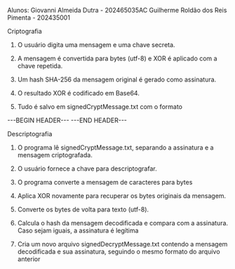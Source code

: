 Alunos:
    Giovanni Almeida Dutra - 202465035AC
    Guilherme Roldão dos Reis Pimenta - 202435001

Criptografia

1) O usuário digita uma mensagem e uma chave secreta.

2) A mensagem é convertida para bytes (utf-8) e XOR é aplicado com a chave repetida.

3) Um hash SHA-256 da mensagem original é gerado como assinatura.

4) O resultado XOR é codificado em Base64.

5) Tudo é salvo em signedCryptMessage.txt com o formato

---BEGIN HEADER---
<assinatura>
---END HEADER---
<mensagem criptografada em Base64>


Descriptografia

 1) O programa lê signedCryptMessage.txt, separando a assinatura e a mensagem criptografada.

2) O usuário fornece a chave para descriptografar.

3) O programa converte a mensagem de caracteres para bytes

4) Aplica XOR novamente para recuperar os bytes originais da mensagem.

5) Converte os bytes de volta para texto (utf-8).

6) Calcula o hash da mensagem decodificada e compara com a assinatura. Caso sejam iguais, a assinatura é legítima

7) Cria um novo arquivo signedDecryptMessage.txt contendo a mensagem decodificada e sua assinatura, seguindo o mesmo formato do arquivo anterior